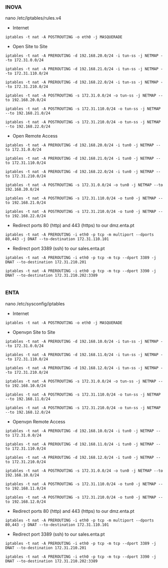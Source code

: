 ### INOVA
nano /etc/iptables/rules.v4
* Internet
```
iptables -t nat -A POSTROUTING -o eth0 -j MASQUERADE
```
* Open Site to Site
```
iptables -t nat -A PREROUTING -d 192.168.20.0/24 -i tun-ss -j NETMAP --to 172.31.0.0/24
```
```
iptables -t nat -A PREROUTING -d 192.168.21.0/24 -i tun-ss -j NETMAP --to 172.31.110.0/24
```
```
iptables -t nat -A PREROUTING -d 192.168.22.0/24 -i tun-ss -j NETMAP --to 172.31.210.0/24
```
```
iptables -t nat -A POSTROUTING -s 172.31.0.0/24 -o tun-ss -j NETMAP --to 192.168.20.0/24
```
```
iptables -t nat -A POSTROUTING -s 172.31.110.0/24 -o tun-ss -j NETMAP --to 192.168.21.0/24
```
```
iptables -t nat -A POSTROUTING -s 172.31.210.0/24 -o tun-ss -j NETMAP --to 192.168.22.0/24
```
* Open Remote Access
```
iptables -t nat -A PREROUTING -d 192.168.20.0/24 -i tun0 -j NETMAP --to 172.31.0.0/24
```
```
iptables -t nat -A PREROUTING -d 192.168.21.0/24 -i tun0 -j NETMAP --to 172.31.110.0/24
```
```
iptables -t nat -A PREROUTING -d 192.168.22.0/24 -i tun0 -j NETMAP --to 172.31.210.0/24
```
```
iptables -t nat -A POSTROUTING -s 172.31.0.0/24 -o tun0 -j NETMAP --to 192.168.20.0/24
```
```
iptables -t nat -A POSTROUTING -s 172.31.110.0/24 -o tun0 -j NETMAP --to 192.168.21.0/24
```
```
iptables -t nat -A POSTROUTING -s 172.31.210.0/24 -o tun0 -j NETMAP --to 192.168.22.0/24
```
* Redirect ports 80 (http) and 443 (https) to our dmz.enta.pt
```
iptables -t nat -A PREROUTING -i eth0 -p tcp -m multiport --dports 80,443 -j DNAT --to-destination 172.31.110.101
```
* Redirect port 3389 (ssh) to our sales.enta.pt
```
iptables -t nat -A PREROUTING -i eth0 -p tcp -m tcp --dport 3389 -j DNAT --to-destination 172.31.210.201
```
```
iptables -t nat -A PREROUTING -i eth0 -p tcp -m tcp --dport 3390 -j DNAT --to-destination 172.31.210.202:3389
```


```
```
### ENTA
nano /etc/sysconfig/iptables
* Internet
```
iptables -t nat -A POSTROUTING -o eth0 -j MASQUERADE
```
* Openvpn Site to Site
```
iptables -t nat -A PREROUTING -d 192.168.10.0/24 -i tun-ss -j NETMAP --to 172.31.0.0/24
```
```
iptables -t nat -A PREROUTING -d 192.168.11.0/24 -i tun-ss -j NETMAP --to 172.31.110.0/24
```
```
iptables -t nat -A PREROUTING -d 192.168.12.0/24 -i tun-ss -j NETMAP --to 172.31.210.0/24
```
```
iptables -t nat -A POSTROUTING -s 172.31.0.0/24 -o tun-ss -j NETMAP --to 192.168.10.0/24
```
```
iptables -t nat -A POSTROUTING -s 172.31.110.0/24 -o tun-ss -j NETMAP --to 192.168.11.0/24
```
```
iptables -t nat -A POSTROUTING -s 172.31.210.0/24 -o tun-ss -j NETMAP --to 192.168.12.0/24
```
* Openvpn Remote Access
```
iptables -t nat -A PREROUTING -d 192.168.10.0/24 -i tun0 -j NETMAP --to 172.31.0.0/24
```
```
iptables -t nat -A PREROUTING -d 192.168.11.0/24 -i tun0 -j NETMAP --to 172.31.110.0/24
```
```
iptables -t nat -A PREROUTING -d 192.168.12.0/24 -i tun0 -j NETMAP --to 172.31.210.0/24
```
```
iptables -t nat -A POSTROUTING -s 172.31.0.0/24 -o tun0 -j NETMAP --to 192.168.10.0/24
```
```
iptables -t nat -A POSTROUTING -s 172.31.110.0/24 -o tun0 -j NETMAP --to 192.168.11.0/24
```
```
iptables -t nat -A POSTROUTING -s 172.31.210.0/24 -o tun0 -j NETMAP --to 192.168.12.0/24
```

* Redirect ports 80 (http) and 443 (https) to our dmz.enta.pt
```
iptables -t nat -A PREROUTING -i eth0 -p tcp -m multiport --dports 80,443 -j DNAT --to-destination 172.31.110.101
```
* Redirect port 3389 (ssh) to our sales.enta.pt
```
iptables -t nat -A PREROUTING -i eth0 -p tcp -m tcp --dport 3389 -j DNAT --to-destination 172.31.210.201
```
```
iptables -t nat -A PREROUTING -i eth0 -p tcp -m tcp --dport 3390 -j DNAT --to-destination 172.31.210.202:3389
```

